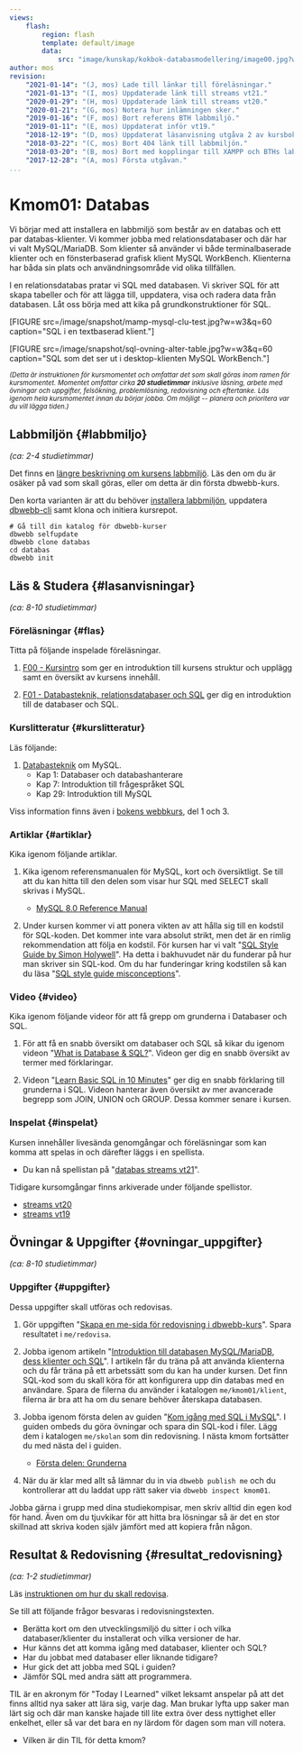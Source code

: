 ```yaml
---
views:
    flash:
        region: flash
        template: default/image
        data:
            src: "image/kunskap/kokbok-databasmodellering/image00.jpg?w=1100&h=300&cf&a=20,0,0,0&f=grayscale"
author: mos
revision:
    "2021-01-14": "(J, mos) Lade till länkar till föreläsningar."
    "2021-01-13": "(I, mos) Uppdaterade länk till streams vt21."
    "2020-01-29": "(H, mos) Uppdaterade länk till streams vt20."
    "2020-01-21": "(G, mos) Notera hur inlämningen sker."
    "2019-01-16": "(F, mos) Bort referens BTH labbmiljö."
    "2019-01-11": "(E, mos) Uppdaterat inför vt19."
    "2018-12-19": "(D, mos) Uppdaterat läsanvisning utgåva 2 av kursbok."
    "2018-03-22": "(C, mos) Bort 404 länk till labbmiljön."
    "2018-03-20": "(B, mos) Bort med kopplingar till XAMPP och BTHs labbmiljö är enbart extra."
    "2017-12-28": "(A, mos) Första utgåvan."
...
```

Kmom01: Databas
====================================

Vi börjar med att installera en labbmiljö som består av en databas och ett par databas-klienter. Vi kommer jobba med relationsdatabaser och där har vi valt MySQL/MariaDB. Som klienter så använder vi både terminalbaserade klienter och en fönsterbaserad grafisk klient MySQL WorkBench. Klienterna har båda sin plats och användningsområde vid olika tillfällen.

I en relationsdatabas pratar vi SQL med databasen. Vi skriver SQL för att skapa tabeller och för att lägga till, uppdatera, visa och radera data från databasen. Låt oss börja med att kika på grundkonstruktioner för SQL.

<!--more-->

[FIGURE src=/image/snapshot/mamp-mysql-clu-test.jpg?w=w3&q=60 caption="SQL i en textbaserad klient."]

[FIGURE src=/image/snapshot/sql-ovning-alter-table.jpg?w=w3&q=60 caption="SQL som det ser ut i desktop-klienten MySQL WorkBench."]

<small><i>(Detta är instruktionen för kursmomentet och omfattar det som skall göras inom ramen för kursmomentet. Momentet omfattar cirka **20 studietimmar** inklusive läsning, arbete med övningar och uppgifter, felsökning, problemlösning, redovisning och eftertanke. Läs igenom hela kursmomentet innan du börjar jobba. Om möjligt -- planera och prioritera var du vill lägga tiden.)</i></small>



Labbmiljön  {#labbmiljo}
---------------------------------

*(ca: 2-4 studietimmar)*

Det finns en [längre beskrivning om kursens labbmiljö](./../installera-labbmiljo). Läs den om du är osäker på vad som skall göras, eller om detta är din första dbwebb-kurs.

Den korta varianten är att du behöver [installera labbmiljön](./../labbmiljo), uppdatera [dbwebb-cli](dbwebb-cli) samt klona och initiera kursrepot.

```text
# Gå till din katalog för dbwebb-kurser
dbwebb selfupdate
dbwebb clone databas
cd databas
dbwebb init
```



Läs &amp; Studera  {#lasanvisningar}
---------------------------------

*(ca: 8-10 studietimmar)*



### Föreläsningar {#flas}

Titta på följande inspelade föreläsningar.

1. [F00 - Kursintro](./../forelasning/f00) som ger en introduktion till kursens struktur och upplägg samt en översikt av kursens innehåll.

1. [F01 - Databasteknik, relationsdatabaser och SQL](./../forelasning/f01) ger dig en introduktion till de databaser och SQL.



### Kurslitteratur  {#kurslitteratur}

Läs följande:

1. [Databasteknik](kunskap/boken-databasteknik) om MySQL.
    * Kap 1: Databaser och databashanterare
    * Kap 7: Introduktion till frågespråket SQL
    * Kap 29: Introduktion till MySQL

Viss information finns även i [bokens webbkurs](http://www.databasteknik.se/webbkursen/), del 1 och 3.



### Artiklar {#artiklar}

Kika igenom följande artiklar.

1. Kika igenom referensmanualen för MySQL, kort och översiktligt. Se till att du kan hitta till den delen som visar hur SQL med SELECT skall skrivas i MySQL.
    * [MySQL 8.0 Reference Manual](https://dev.mysql.com/doc/refman/8.0/en/)

1. Under kursen kommer vi att ponera vikten av att hålla sig till en kodstil för SQL-koden. Det kommer inte vara absolut strikt, men det är en rimlig rekommendation att följa en kodstil. För kursen har vi valt "[SQL Style Guide by Simon Holywell](https://www.sqlstyle.guide/)". Ha detta i bakhuvudet när du funderar på hur man skriver sin SQL-kod. Om du har funderingar kring kodstilen så kan du läsa "[SQL style guide misconceptions](https://www.simonholywell.com/post/2016/12/sql-style-guide-misconceptions/)".



### Video {#video}

Kika igenom följande videor för att få grepp om grunderna i Databaser och SQL.

1. För att få en snabb översikt om databaser och SQL så kikar du igenom videon "[What is Database & SQL?](https://www.youtube.com/watch?v=FR4QIeZaPeM)". Videon ger dig en snabb översikt av termer med förklaringar.

1. Videon "[Learn Basic SQL in 10 Minutes](https://www.youtube.com/watch?v=bEtnYWuo2Bw)" ger dig en snabb förklaring till grunderna i SQL. Videon hanterar även översikt av mer avancerade begrepp som JOIN, UNION och GROUP. Dessa kommer senare i kursen.



### Inspelat {#inspelat}

Kursen innehåller livesända genomgångar och föreläsningar som kan komma att spelas in och därefter läggs i en spellista.

* Du kan nå spellistan på "[databas streams vt21](https://www.youtube.com/playlist?list=PLKtP9l5q3ce9dv4WGmlicIXnOArsNcMgl)".

Tidigare kursomgångar finns arkiverade under följande spellistor.

* [streams vt20](https://www.youtube.com/playlist?list=PLKtP9l5q3ce_rI4Y1xZE3TA3XSOJIq319)
* [streams vt19](https://www.youtube.com/playlist?list=PLKtP9l5q3ce8JaLBnz0TszCXc_eCVpmOh)


<!--
### Läsvärt {#lastips}

Följande kan du studera om du har tid, intresse och kraft över.

1. Vi kommer inte att använda BTH's labbmiljö för MySQL i denna kursen, men om du vill så kan du bekanta dig med den via dokumentet "[MySQL / MariaDB i BTH’s labbmiljö](labbmiljo/mysql-bth-labbmiljo)". Se hur du kan använda BTH's databasserver för MySQL och hur du kan använda de olika klienterna för att koppla upp dig inifrån skolans nätverk och utanför skolans nätverk. Spara dina eventuella testfiler i `me/kmom01/klient`.
-->



Övningar & Uppgifter  {#ovningar_uppgifter}
-------------------------------------------

*(ca: 8-10 studietimmar)*


<!--
### Övningar {#ovningar}

Jobba igenom följande övningar, de förbereder dig inför uppgifterna.

1. Jobba översiktligt igenom guiden "[Kom igång med databasen MySQL och dess klienter](kunskap/kom-igang-med-databasen-mysql-och-dess-klienter)". Som databasutvecklare är det bra att du ha koll på olika varianter av klienter, testa de du har tillgång till och se till att din lokala utvecklingsmiljö fungerar. Artikeln bygger egentligen på att man installerat MySQL med XAMPP, men du kan säkert läsa igenom artikeln och få viss behållning av den, annars får du skumläsa den. I artikeln finns till exempel enklare SQL-kommandon du kan använda för att komma igång med dina klienter. Spara dina eventuella testfiler i `me/kmom01/klient`.
-->



### Uppgifter {#uppgifter}

Dessa uppgifter skall utföras och redovisas.

1. Gör uppgiften "[Skapa en me-sida för redovisning i dbwebb-kurs](uppgift/skapa-en-me-sida-for-redovisning-i-dbwebb-kurs)". Spara resultatet i `me/redovisa`.

1. Jobba igenom artikeln "[Introduktion till databasen MySQL/MariaDB, dess klienter och SQL](kunskap/introduktion-till-mysql-mariadb-dess-klienter-och-sql)". I artikeln får du träna på att använda klienterna och du får träna på ett arbetssätt som du kan ha under kursen. Det finn SQL-kod som du skall köra för att konfigurera upp din databas med en användare. Spara de filerna du använder i katalogen `me/kmom01/klient`, filerna är bra att ha om du senare behöver återskapa databasen.

1. Jobba igenom första delen av guiden "[Kom igång med SQL i MySQL](guide/kom-igang-med-sql-i-mysql)". I guiden ombeds du göra övningar och spara din SQL-kod i filer. Lägg dem i katalogen `me/skolan` som din redovisning. I nästa kmom fortsätter du med nästa del i guiden.
    * [Första delen: Grunderna](guide/kom-igang-med-sql-i-mysql/grunderna)

1. När du är klar med allt så lämnar du in via `dbwebb publish me` och du kontrollerar att du laddat upp rätt saker via `dbwebb inspect kmom01`.

Jobba gärna i grupp med dina studiekompisar, men skriv alltid din egen kod för hand. Även om du tjuvkikar för att hitta bra lösningar så är det en stor skillnad att skriva koden själv jämfört med att kopiera från någon.

<!--
IMPROVE: Gör någon enkel labb som kontrollerar att studenten har koll på vad guiden går igenom. Använd databasen som finns i guiden.

1. Gör laborationen "[SQL lab, introduktion till SQL](uppgift/sql-lab-introduktion-till-sql-dbjs)" som låter dig träna på grunderna i SQL kommandon.
-->



Resultat & Redovisning  {#resultat_redovisning}
-----------------------------------------------

*(ca: 1-2 studietimmar)*

Läs [instruktionen om hur du skall redovisa](./../redovisa).

Se till att följande frågor besvaras i redovisningstexten.

* Berätta kort om den utvecklingsmiljö du sitter i och vilka databaser/klienter du installerat och vilka versioner de har.
* Hur känns det att komma igång med databaser, klienter och SQL?
* Har du jobbat med databaser eller liknande tidigare?
* Hur gick det att jobba med SQL i guiden?
* Jämför SQL med andra sätt att programmera.

TIL är en akronym för "Today I Learned" vilket leksamt anspelar på att det finns alltid nya saker att lära sig, varje dag. Man brukar lyfta upp saker man lärt sig och där man kanske hajade till lite extra över dess nyttighet eller enkelhet, eller så var det bara en ny lärdom för dagen som man vill notera.

* Vilken är din TIL för detta kmom?
